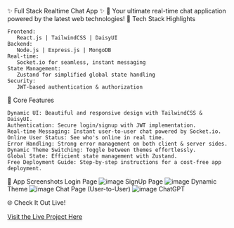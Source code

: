 
✨ Full Stack Realtime Chat App ✨
🚀 Your ultimate real-time chat application powered by the latest web technologies!
🌟 Tech Stack Highlights

    Frontend:
       React.js | TailwindCSS | DaisyUI
    Backend:
       Node.js | Express.js | MongoDB
    Real-time:
       Socket.io for seamless, instant messaging
    State Management:
       Zustand for simplified global state handling
    Security:
       JWT-based authentication & authorization

🎉 Core Features

    Dynamic UI: Beautiful and responsive design with TailwindCSS & DaisyUI.
    Authentication: Secure login/signup with JWT implementation.
    Real-time Messaging: Instant user-to-user chat powered by Socket.io.
    Online User Status: See who's online in real time.
    Error Handling: Strong error management on both client & server sides.
    Dynamic Theme Switching: Toggle between themes effortlessly.
    Global State: Efficient state management with Zustand.
    Free Deployment Guide: Step-by-step instructions for a cost-free app deployment.

📸 App Screenshots
Login Page
![image](https://github.com/user-attachments/assets/ca09f25f-77be-49ec-9ac0-bef0cad581f3)
SignUp Page
![image](https://github.com/user-attachments/assets/db8ec9f5-2583-4404-a83b-6fcde8b6b598)
Dynamic Theme
![image](https://github.com/user-attachments/assets/cefd6f0e-625a-4eed-8acb-f180ff7b195c)
Chat Page (User-to-User)
![image](https://github.com/user-attachments/assets/a09fe491-cde0-4d80-8036-ca74d332c203)
ChatGPT


🌐 Check It Out Live!

[Visit the Live Project Here](https://fullstackchatapp-29xc.onrender.com)
